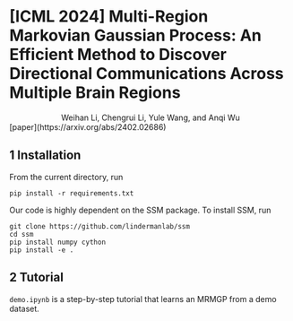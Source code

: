# [ICML 2024] Multi-Region Markovian Gaussian Process: An Efficient Method to Discover Directional Communications Across Multiple Brain Regions 

<div align='center' >Weihan Li, Chengrui Li, Yule Wang, and Anqi Wu</div> [paper](https://arxiv.org/abs/2402.02686)

## 1 Installation
From the current directory, run
```
pip install -r requirements.txt
```

Our code is highly dependent on the SSM package. To install SSM, run
```
git clone https://github.com/lindermanlab/ssm
cd ssm
pip install numpy cython
pip install -e .
```

## 2 Tutorial

`demo.ipynb` is a step-by-step tutorial that learns an MRMGP from a demo dataset.